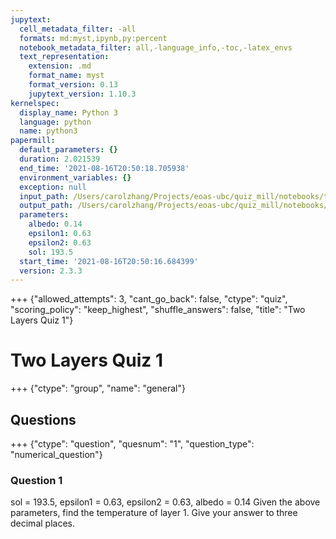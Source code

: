 ```yaml
---
jupytext:
  cell_metadata_filter: -all
  formats: md:myst,ipynb,py:percent
  notebook_metadata_filter: all,-language_info,-toc,-latex_envs
  text_representation:
    extension: .md
    format_name: myst
    format_version: 0.13
    jupytext_version: 1.10.3
kernelspec:
  display_name: Python 3
  language: python
  name: python3
papermill:
  default_parameters: {}
  duration: 2.021539
  end_time: '2021-08-16T20:50:18.705938'
  environment_variables: {}
  exception: null
  input_path: /Users/carolzhang/Projects/eoas-ubc/quiz_mill/notebooks/two_layers.ipynb
  output_path: /Users/carolzhang/Projects/eoas-ubc/quiz_mill/notebooks/output/unfiltered/output_two_layers1.ipynb
  parameters:
    albedo: 0.14
    epsilon1: 0.63
    epsilon2: 0.63
    sol: 193.5
  start_time: '2021-08-16T20:50:16.684399'
  version: 2.3.3
---
```


+++ {"allowed_attempts": 3, "cant_go_back": false, "ctype": "quiz", "scoring_policy": "keep_highest", "shuffle_answers": false, "title": "Two Layers Quiz 1"}

# Two Layers Quiz 1 

+++ {"ctype": "group", "name": "general"}

## Questions

+++ {"ctype": "question", "quesnum": "1", "question_type": "numerical_question"}

### Question 1
sol = 193.5, epsilon1 = 0.63, epsilon2 = 0.63, albedo = 0.14
Given the above parameters, find the temperature of layer 1.
Give your answer to three decimal places.
